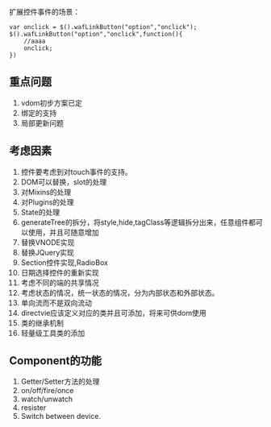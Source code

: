 
扩展控件事件的场景：
```
var onclick = $().wafLinkButton("option","onclick");
$().wafLinkButton("option","onclick",function(){
    //aaaa
    onclick;
})
```

## 重点问题
1. vdom初步方案已定
2. 绑定的支持
3. 局部更新问题


## 考虑因素

1. 控件要考虑到对touch事件的支持。
2. DOM可以替换，slot的处理
3. 对Mixins的处理
4. 对Plugins的处理
5. State的处理
6. generateTree的拆分，将style,hide,tagClass等逻辑拆分出来，任意组件都可以使用，并且可随意增加
7. 替换VNODE实现
8. 替换JQuery实现
9. Section控件实现,RadioBox
10. 日期选择控件的重新实现
11. 考虑不同的端的共享情况
12. 考虑状态的情况，统一状态的情况，分为内部状态和外部状态。
13. 单向流而不是双向流动
14. directvie应该定义对应的类并且可添加，将来可供dom使用
15. 类的继承机制
16. 轻量级工具类的添加

## Component的功能

1. Getter/Setter方法的处理
2. on/off/fire/once
3. watch/unwatch
4. resister
5. Switch between device.

